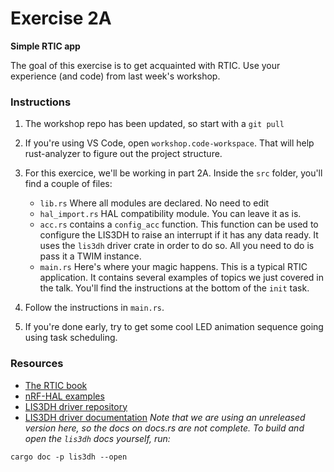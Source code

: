 <div class="read">

# Exercise 2A
**Simple RTIC app**

The goal of this exercise is to get acquainted with RTIC. Use your experience (and code) from last week's workshop.

### Instructions
1. The workshop repo has been updated, so start with a `git pull`

1. If you're using VS Code, open `workshop.code-workspace`. That will help rust-analyzer to figure out the project structure.

1. For this exercice, we'll be working in part 2A. Inside the `src` folder, you'll find a couple of files:
    - `lib.rs` Where all modules are declared. No need to edit
    - `hal_import.rs` HAL compatibility module. You can leave it as is.
    - `acc.rs` contains a `config_acc` function. This function can be used to configure the LIS3DH to raise an interrupt if it has any data ready. It uses the `lis3dh` driver crate in order to do so. All you need to do is pass it a TWIM instance.
    - `main.rs` Here's where your magic happens. This is a typical RTIC application. It contains several examples of topics we just covered in the talk. You'll find the instructions at the bottom of the `init` task.

1. Follow the instructions in `main.rs`.
1. If you're done early, try to get some cool LED animation sequence going using task scheduling.

### Resources
- [The RTIC book](https://rtic.rs)
- [nRF-HAL examples](https://github.com/nrf-rs/nrf-hal/tree/master/examples)
- [LIS3DH driver repository](https://github.com/BenBergman/lis3dh-rs)
- [LIS3DH driver documentation](https://docs.rs/lis3dh/latest/lis3dh/) *Note that we are using an unreleased version here, so the docs on docs.rs are not complete. To build and open the `lis3dh` docs yourself, run:*
```
cargo doc -p lis3dh --open
```
</div>
